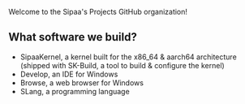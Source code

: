 Welcome to the Sipaa's Projects GitHub organization!

## What software we build?
* SipaaKernel, a kernel built for the x86_64 & aarch64 architecture (shipped with SK-Build, a tool to build & configure the kernel)
* Develop, an IDE for Windows
* Browse, a web browser for Windows
* SLang, a programming language
